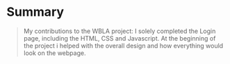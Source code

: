 # Summary

> My contributions to the WBLA project: I solely completed the Login page, including the HTML, CSS and Javascript. At the beginning of the project i helped with the overall design and how everything would look on the webpage. 



